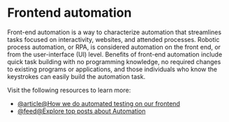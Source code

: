 # Frontend automation

Front-end automation is a way to characterize automation that streamlines tasks focused on interactivity, websites, and attended processes. Robotic process automation, or RPA, is considered automation on the front end, or from the user-interface (UI) level. Benefits of front-end automation include quick task building with no programming knowledge, no required changes to existing programs or applications, and those individuals who know the keystrokes can easily build the automation task.

Visit the following resources to learn more:

- [@article@How we do automated testing on our frontend](https://dev.to/davidz/how-we-do-automated-testing-on-our-frontend-b10)
- [@feed@Explore top posts about Automation](https://app.daily.dev/tags/automation?ref=roadmapsh)
